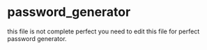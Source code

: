 # password_generator

this file is not complete perfect you need to edit this file for perfect password generator.
